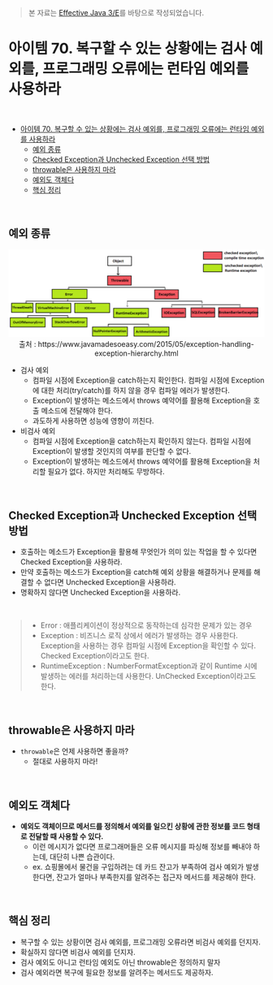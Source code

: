 > 본 자료는 [Effective Java 3/E]()를 바탕으로 작성되었습니다.

# 아이템 70. 복구할 수 있는 상황에는 검사 예외를, 프로그래밍 오류에는 런타임 예외를 사용하라

<br>

- [아이템 70. 복구할 수 있는 상황에는 검사 예외를, 프로그래밍 오류에는 런타임 예외를 사용하라](#아이템-70-복구할-수-있는-상황에는-검사-예외를-프로그래밍-오류에는-런타임-예외를-사용하라)
  - [예외 종류](#예외-종류)
  - [Checked Exception과 Unchecked Exception 선택 방법](#checked-exception과-unchecked-exception-선택-방법)
  - [throwable은 사용하지 마라](#throwable은-사용하지-마라)
  - [예외도 객체다](#예외도-객체다)
  - [핵심 정리](#핵심-정리)

<br>

## 예외 종류
<p align="center"><img src="./image/throwable.png"><br>출처 : https://www.javamadesoeasy.com/2015/05/exception-handling-exception-hierarchy.html</p>

* 검사 예외
  * 컴파일 시점에 Exception을 catch하는지 확인한다. 컴파일 시점에 Exception에 대한 처리(try/catch)를 하지 않을 경우 컴파일 에러가 발생한다.
  * Exception이 발생하는 메소드에서 throws 예약어를 활용해 Exception을 호출 메소드에 전달해야 한다.
  * 과도하게 사용하면 성능에 영향이 끼친다.
* 비검사 예외
  * 컴파일 시점에 Exception을 catch하는지 확인하지 않는다. 컴파일 시점에 Exception이 발생할 것인지의 여부를 판단할 수 없다.
  * Exception이 발생하는 메소드에서 throws 예약어를 활용해 Exception을 처리할 필요가 없다. 하지만 처리해도 무방하다.

<br>

## Checked Exception과 Unchecked Exception 선택 방법
* 호출하는 메소드가 Exception을 활용해 무엇인가 의미 있는 작업을 할 수 있다면 Checked Exception을 사용하라.
* 만약 호출하는 메소드가 Exception을 catch해 예외 상황을 해결하거나 문제를 해결할 수 없다면 Unchecked Exception을 사용하라.
* 명확하지 않다면 Unchecked Exception을 사용하라.

<br>

> * Error : 애플리케이션이 정상적으로 동작하는데 심각한 문제가 있는 경우
> * Exception : 비즈니스 로직 상에서 에러가 발생하는 경우 사용한다. Exception을 사용하는 경우 컴파일 시점에 Exception을 확인할 수 있다. Checked Exception이라고도 한다.
> * RuntimeException : NumberFormatException과 같이 Runtime 시에 발생하는 에러를 처리하는데 사용한다. UnChecked Exception이라고도 한다.

<br>

## throwable은 사용하지 마라
* `throwable`은 언제 사용하면 좋을까?
  * 절대로 사용하지 마라!

<br>

## 예외도 객체다
* **예외도 객체이므로 메서드를 정의해서 예외를 일으킨 상황에 관한 정보를 코드 형태로 전달할 때 사용할 수 있다.**
  * 이런 메시지가 없다면 프로그래머들은 오류 메시지를 파싱해 정보를 빼내야 하는데, 대단히 나쁜 습관이다.
  * ex. 쇼핑몰에서 물건을 구입하려는 데 카드 잔고가 부족하여 검사 예외가 발생한다면, 잔고가 얼마나 부족한지를 알려주는 접근자 메서드를 제공해야 한다.

<br>

## 핵심 정리
* 복구할 수 있는 상황이면 검사 예외를, 프로그래밍 오류라면 비검사 예외를 던지자.
* 확실하지 않다면 비검사 예외를 던지자.
* 검사 예외도 아니고 런타임 예외도 아닌 throwable은 정의하지 말자
* 검사 예외라면 복구에 필요한 정보를 알려주는 메서드도 제공하자.
